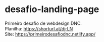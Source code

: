 # desafio-landing-page
Primeiro desafio de webdesign DNC.<br>
Planilha: https://shorturl.at/djrLN <br>
Site: https://primeirodesafiodnc.netlify.app/

